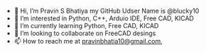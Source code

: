 - 👋 Hi, I’m Pravin S Bhatiya my GitHub Udser Name is @blucky10
- 👀 I’m interested in Python, C++, Arduio IDE, Free CAD, KICAD
- 🌱 I’m currently learning Python, Free CAD, KICAD
- 💞️ I’m looking to collaborate on FreeCAD desings
- 📫 How to reach me at pravinbhatia10@gmail.com, 

<!---
blucky10/blucky10 is a ✨ special ✨ repository because its `README.md` (this file) appears on your GitHub profile.
You can click the Preview link to take a look at your changes.
--->

